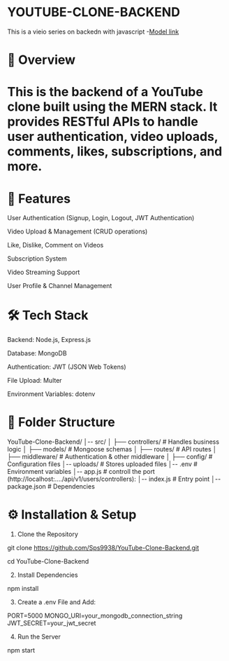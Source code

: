 # YOUTUBE-CLONE-BACKEND

This is a vieio series on backedn with javascript
-[Model link](https://app.eraser.io/workspace/YtPqZ1VogxGy1jzIDkzj)


# 📌 Overview

# This is the backend of a YouTube clone built using the MERN stack. It provides RESTful APIs to handle user authentication, video uploads, comments, likes, subscriptions, and more.

# 🚀 Features

User Authentication (Signup, Login, Logout, JWT Authentication)

Video Upload & Management (CRUD operations)

Like, Dislike, Comment on Videos

Subscription System

Video Streaming Support

User Profile & Channel Management


# 🛠 Tech Stack

Backend: Node.js, Express.js

Database: MongoDB

Authentication: JWT (JSON Web Tokens)

File Upload: Multer

Environment Variables: dotenv


# 📂 Folder Structure

YouTube-Clone-Backend/
│-- src/
│   ├── controllers/      # Handles business logic
│   ├── models/           # Mongoose schemas
│   ├── routes/           # API routes
│   ├── middleware/       # Authentication & other middleware
│   ├── config/           # Configuration files
│-- uploads/              # Stores uploaded files
│-- .env                  # Environment variables
│-- app.js                # controll the port (http://localhost:..../api/v1/users/controllers):
│-- index.js              # Entry point
│-- package.json          # Dependencies

# ⚙ Installation & Setup

1. Clone the Repository

git clone https://github.com/Sps9938/YouTube-Clone-Backend.git

cd YouTube-Clone-Backend


2. Install Dependencies

npm install


3. Create a .env File and Add:

PORT=5000
MONGO_URI=your_mongodb_connection_string
JWT_SECRET=your_jwt_secret


4. Run the Server

npm start

